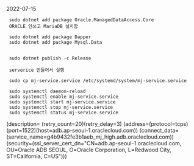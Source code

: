 2022-07-15

     sudo dotnet add package Oracle.ManagedDataAccess.Core
     ORACLE 안쓰고 MariaDB 설치함

     sudo dotnet add package Dapper
     sudo dotnet add package Mysql.Data


     sudo dotnet publish -c Release

     serverice 만들어서 실행

     sudo cp mj-service.service /etc/systemd/system/mj-service.service
     
     sudo systemctl daemon-reload
     sudo systemctl enable mj-service.service
     sudo systemctl start mj-service.service
     sudo systemctl stop mj-service.service
     sudo systemctl status mj-service.service


(description= (retry_count=20)(retry_delay=3)
(address=(protocol=tcps)(port=1522)(host=adb.ap-seoul-1.oraclecloud.com))
(connect_data=(service_name=g4b9432fe3b1aeb_mj_high.adb.oraclecloud.com))
(security=(ssl_server_cert_dn="CN=adb.ap-seoul-1.oraclecloud.com, OU=Oracle ADB SEOUL, O=Oracle Corporation, L=Redwood City, ST=California, C=US")))